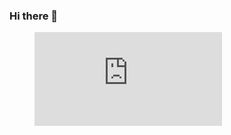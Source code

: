### Hi there 👋

<figure><embed src="https://wakatime.com/share/@matteo_psnt/0888e17f-77df-48a8-9443-dcd5a1728bcf.svg"></embed></figure>


<!--
**matteo-psnt/matteo-psnt** is a ✨ _special_ ✨ repository because its `README.md` (this file) appears on your GitHub profile.

Here are some ideas to get you started:

- 🔭 I’m currently working on ...
- 🌱 I’m currently learning ...
- 👯 I’m looking to collaborate on ...
- 🤔 I’m looking for help with ...
- 💬 Ask me about ...
- 📫 How to reach me: ...
- 😄 Pronouns: ...
- ⚡ Fun fact: ...
-->
